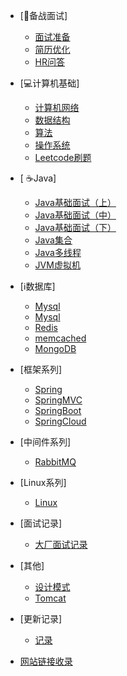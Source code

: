 * [:busts_in_silhouette:备战面试]

  * [面试准备](./docs/a-1备战面试.md)
  * [简历优化](./docs/a-2简历优化.md)
  * [HR问答](./docs/a-3HR问答.md)
  
* [:computer:计算机基础]

  * [计算机网络](./docs/b-1计算机网络.md)
  * [数据结构](./docs/b-2数据结构.md)
  * [算法](./docs/b-3算法.md)
  * [操作系统](./docs/b-4操作系统.md)
  * [Leetcode刷题](./docs/b-5Leetcode.md)
  
* [	:coffee:Java]
  * [Java基础面试（上）](./docs/c-1Java基础上.md)
  * [Java基础面试（中）](./docs/c-2Java基础中.md)
  * [Java基础面试（下）](./docs/c-3Java基础下.md)
  * [Java集合](./docs/c-2java集合.md)
  * [Java多线程](./docs/c-3Java多线程.md)
  * [JVM虚拟机](./docs/c-4jvm.md)
  
* [:information_source:数据库]

  * [Mysql](./docs/d-1mysql.md)
  * [Mysql](./docs/d-2mysql.md)
  * [Redis](./docs/d-3redis.md)
  * [memcached](./docs/d-4memcached.md)
  * [MongoDB](./docs/d-5mongodb.md)
  
  
* [框架系列]

  * [Spring](./docs/e-1spring.md)
  * [SpringMVC](./docs/e-2springmvc.md)
  * [SpringBoot](./docs/e-3springboot.md)
  * [SpringCloud](./docs/e-4springcloud.md)
  
* [中间件系列]
  
  * [RabbitMQ](./docs/f-1rabbitmq.md)
  
* [Linux系列]

  * [Linux](./docs/g-1linux.md)

* [面试记录]
  * [大厂面试记录](./docs/x-1大厂面试记录.md)  

* [其他]
  
  * [设计模式](./docs/y-1设计模式.md)
  * [Tomcat](./docs/y-2tomcat.md)
  
* [更新记录]

  * [记录](./docs/z-更新记录.md)
  
* [网站链接收录](./docs/1网站记录.md)